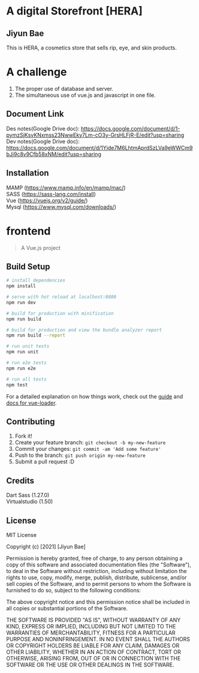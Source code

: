 # A digital Storefront [HERA]

## Jiyun Bae

This is HERA, a cosmetics store that sells rip, eye, and skin products.

A challenge
===============

1. The proper use of database and server.
2. The simultaneous use of vue.js and javascript in one file.

## Document Link

Des notes(Google Drive doc): https://docs.google.com/document/d/1-pymzSjKsvKNxmss23NwwEky7Lm-cO3y-GrsHLFjR-E/edit?usp=sharing <br>
Dev notes(Google Drive doc): https://docs.google.com/document/d/1Yjde7M6LhtmAprdSzLVa9eWWCm9bJj9c8v9Cfb58xNM/edit?usp=sharing

## Installation

MAMP (https://www.mamp.info/en/mamp/mac/) <br>
SASS (https://sass-lang.com/install) <br>
Vue (https://vuejs.org/v2/guide/) <br>
Mysql (https://www.mysql.com/downloads/)

# frontend

> A Vue.js project

## Build Setup

``` bash
# install dependencies
npm install

# serve with hot reload at localhost:8080
npm run dev

# build for production with minification
npm run build

# build for production and view the bundle analyzer report
npm run build --report

# run unit tests
npm run unit

# run e2e tests
npm run e2e

# run all tests
npm test
```

For a detailed explanation on how things work, check out the [guide](http://vuejs-templates.github.io/webpack/) and [docs for vue-loader](http://vuejs.github.io/vue-loader).

## Contributing

1. Fork it!
2. Create your feature branch: `git checkout -b my-new-feature`
3. Commit your changes: `git commit -am 'Add some feature'`
4. Push to the branch: `git push origin my-new-feature`
5. Submit a pull request :D

## Credits

Dart Sass (1.27.0) <br>
Virtualstudio (1.50)

## License

MIT License

Copyright (c) [2021] [Jiyun Bae]

Permission is hereby granted, free of charge, to any person obtaining a copy
of this software and associated documentation files (the "Software"), to deal
in the Software without restriction, including without limitation the rights
to use, copy, modify, merge, publish, distribute, sublicense, and/or sell
copies of the Software, and to permit persons to whom the Software is
furnished to do so, subject to the following conditions:

The above copyright notice and this permission notice shall be included in all
copies or substantial portions of the Software.

THE SOFTWARE IS PROVIDED "AS IS", WITHOUT WARRANTY OF ANY KIND, EXPRESS OR
IMPLIED, INCLUDING BUT NOT LIMITED TO THE WARRANTIES OF MERCHANTABILITY,
FITNESS FOR A PARTICULAR PURPOSE AND NONINFRINGEMENT. IN NO EVENT SHALL THE
AUTHORS OR COPYRIGHT HOLDERS BE LIABLE FOR ANY CLAIM, DAMAGES OR OTHER
LIABILITY, WHETHER IN AN ACTION OF CONTRACT, TORT OR OTHERWISE, ARISING FROM,
OUT OF OR IN CONNECTION WITH THE SOFTWARE OR THE USE OR OTHER DEALINGS IN THE
SOFTWARE.
